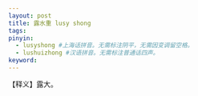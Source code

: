 ```yaml
---
layout: post
title: 露水重 lusy shong 
tags:
pinyin: 
  - lusyshong #上海话拼音。无需标注阴平，无需因变调留空格。 
  - lushuizhong #汉语拼音。无需标注普通话四声。
keyword: 
---
```


【释义】露大。                    
    